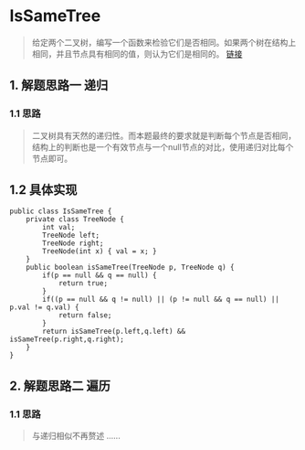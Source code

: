 # IsSameTree
> 给定两个二叉树，编写一个函数来检验它们是否相同。如果两个树在结构上相同，并且节点具有相同的值，则认为它们是相同的。 [链接](https://leetcode-cn.com/problems/same-tree/)
## 1. 解题思路一 递归
### 1.1 思路
> 二叉树具有天然的递归性。而本题最终的要求就是判断每个节点是否相同，结构上的判断也是一个有效节点与一个null节点的对比，使用递归对比每个节点即可。
## 1.2 具体实现
```
public class IsSameTree {
    private class TreeNode {
        int val;
        TreeNode left;
        TreeNode right;
        TreeNode(int x) { val = x; }
    }
    public boolean isSameTree(TreeNode p, TreeNode q) {
        if(p == null && q == null) {
            return true;
        }
        if((p == null && q != null) || (p != null && q == null) || p.val != q.val) {
            return false;
        }
        return isSameTree(p.left,q.left) && isSameTree(p.right,q.right);
    }
}
```

## 2. 解题思路二 遍历
### 1.1 思路
> 与递归相似不再赘述
......

